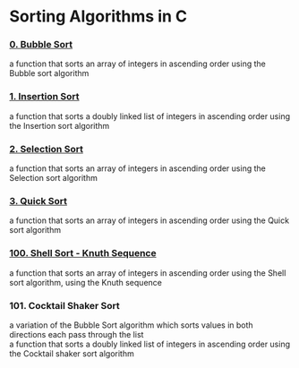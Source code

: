 Sorting Algorithms in C
=======================

### [0. Bubble Sort](https://github.com/mahmoudsalah296/sorting_algorithms/blob/main/0-bubble_sort.c)  
a function that sorts an array of integers in ascending order using the Bubble sort algorithm

### [1. Insertion Sort](https://github.com/mahmoudsalah296/sorting_algorithms/blob/main/1-insertion_sort_list.c)  
a function that sorts a doubly linked list of integers in ascending order using the Insertion sort algorithm

### [2. Selection Sort](https://github.com/mahmoudsalah296/sorting_algorithms/blob/main/2-selection_sort.c)  
a function that sorts an array of integers in ascending order using the Selection sort algorithm

### [3. Quick Sort](https://github.com/mahmoudsalah296/sorting_algorithms/blob/main/3-quick_sort.c)  
a function that sorts an array of integers in ascending order using the Quick sort algorithm

### [100. Shell Sort - Knuth Sequence](https://github.com/mahmoudsalah296/sorting_algorithms/blob/main/100-shell_sort.c)  
a function that sorts an array of integers in ascending order using the Shell sort algorithm, using the Knuth sequence

### 101. Cocktail Shaker Sort  
a variation of the Bubble Sort algorithm which sorts values in both directions each pass through the list  
a function that sorts a doubly linked list of integers in ascending order using the Cocktail shaker sort algorithm

